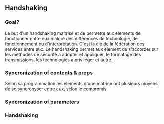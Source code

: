Handshaking
----

### Goal?
Le but d'un handshaking maitrisé et de permetre aux elements de fonctionner entre eux malgrè des differences de technologie, de fonctionnement ou d'interpretation. C'est la clé de la fédération des services entre eux. Le handshaking permet aux element de s'accorder sur les methodes de sécurité a adopter et appliquer, le formatage des transmissions, les technologies a priviléger et autre...


### Syncronization of contents & props
Selon sa programmation les elements d'une matrice ont plusieurs moyens de se syncronyser entre eux, selon le compromis

### Syncronization of parameters

### Handshaking 